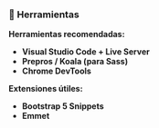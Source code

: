 ### **🧰 Herramientas**

**Herramientas recomendadas:**
* **Visual Studio Code + Live Server**
* **Prepros / Koala (para Sass)**
* **Chrome DevTools**

**Extensiones útiles:**
* **Bootstrap 5 Snippets**
* **Emmet**